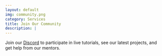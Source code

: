 ```yaml
---
layout: default
img: community.png
category: Services
title: Join Our Community
description: |
---
```

  Join our [Discord](https://discord.gg/T2E7dh42Pg) to participate in live tutorials, see our latest projects, and get help from our mentors.
